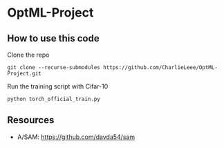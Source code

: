 # OptML-Project
## How to use this code
Clone the repo
```
git clone --recurse-submodules https://github.com/CharlieLeee/OptML-Project.git
```
Run the training script with Cifar-10
```
python torch_official_train.py 
```

## Resources
- A/SAM: https://github.com/davda54/sam
